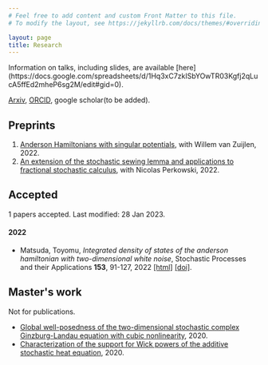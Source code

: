 ```yaml
---
# Feel free to add content and custom Front Matter to this file.
# To modify the layout, see https://jekyllrb.com/docs/themes/#overriding-theme-defaults

layout: page
title: Research
---
```

<link rel="stylesheet" href="/assets/css/academicons/css/academicons.min.css"/>
Information on talks, including slides, are available [here](https://docs.google.com/spreadsheets/d/1Hq3xC7zkISbYOwTR03Kgfj2qLucA5ffEd2mheP6sg2M/edit#gid=0).

<i class="ai ai-arxiv-square ai-3x"></i>[Arxiv](https://arxiv.org/a/matsuda_t_1.html),  <i class="ai ai-orcid-square ai-3x"></i>[ORCID](https://orcid.org/0000-0002-2422-0863), <i class="ai ai-google-scholar-square ai-3x"></i>google scholar(to be added).


## Preprints
1. [Anderson Hamiltonians with singular potentials](https://arxiv.org/abs/2211.01199), with Willem van Zuijlen, 2022.
1. [An extension of the stochastic sewing lemma and applications to fractional stochastic calculus](https://arxiv.org/abs/2206.01686), with Nicolas Perkowski, 2022.

## Accepted
1 papers accepted. Last modified: 28 Jan 2023.
<h4 id="y2022">2022</h4>


<ul>
<li>Matsuda, Toyomu, <i>Integrated density of states of the anderson hamiltonian with two-dimensional white noise</i>, Stochastic Processes and their Applications <b>153</b>, 91-127, 2022 <a href="https://www.sciencedirect.com/science/article/pii/S0304414922001727">[html]</a> <a href="http://dx.doi.org/https://doi.org/10.1016/j.spa.2022.07.007">[doi]</a>.</li>
</ul>


## Master's work 
Not for publications.
* [Global well-posedness of the two-dimensional stochastic complex Ginzburg-Landau equation with cubic nonlinearity](https://arxiv.org/abs/2003.01569), 2020.
* [Characterization of the support for Wick powers of the additive stochastic heat equation](https://arxiv.org/abs/2001.11705), 2020.
